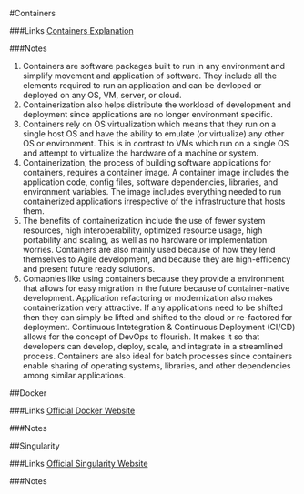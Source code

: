 #Containers

###Links
[Containers Explanation](https://cloud.google.com/learn/what-are-containers)

###Notes
1. Containers are software packages built to run in any environment and simplify movement and application of software. They include all the elements required to run an application and can be devloped or deployed on any OS, VM, server, or cloud.
2. Containerization also helps distribute the workload of development and deployment since applications are no longer environment specific.
3. Containers rely on OS virtualization which means that they run on a single host OS and have the ability to emulate (or virtualize) any other OS or environment. This is in contrast to VMs which run on a single OS and attempt to virtualize the hardware of a machine or system.
4. Containerization, the process of building software applications for containers, requires a container image. A container image includes the application code, config files, software dependencies, libraries, and environment variables. The image includes everything needed to run containerized applications irrespective of the infrastructure that hosts them.
5. The benefits of containerization include the use of fewer system resources, high interoperability, optimized resource usage, high portability and scaling, as well as no hardware or implementation worries. Containers are also mainly used because of how they lend themselves to Agile development, and because they are high-efficency and present future ready solutions.
6. Comapnies like using containers because they provide a environment that allows for easy migration in the future because of container-native development. Application refactoring or modernization also makes containerization very attractive. If any applications need to be shifted then they can simply be lifted and shifted to the cloud or re-factored for deployment. Continuous Intetegration & Continuous Deployment (CI/CD) allows for the concept of DevOps to flourish. It makes it so that developers can develop, deploy, scale, and integrate in a streamlined process. Containers are also ideal for batch processes since containers enable sharing of operating systems, libraries, and other dependencies among similar applications.

##Docker

###Links
[Official Docker Website](https://www.docker.com/)

###Notes

##Singularity

###Links
[Official Singularity Website](https://cloud.sylabs.io/)

###Notes
